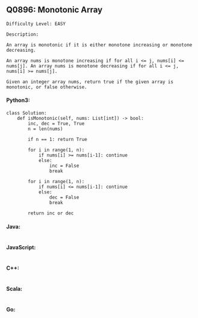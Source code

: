 ## Q0896: Monotonic Array

```
Difficulty Level: EASY
```

```
Description:

An array is monotonic if it is either monotone increasing or monotone decreasing.

An array nums is monotone increasing if for all i <= j, nums[i] <= nums[j]. An array nums is monotone decreasing if for all i <= j, nums[i] >= nums[j].

Given an integer array nums, return true if the given array is monotonic, or false otherwise.
```

#### Python3:

```
class Solution:
    def isMonotonic(self, nums: List[int]) -> bool:
        inc, dec = True, True
        n = len(nums)

        if n == 1: return True

        for i in range(1, n):
            if nums[i] >= nums[i-1]: continue
            else:
                inc = False
                break
                
        for i in range(1, n):
            if nums[i] <= nums[i-1]: continue
            else:
                dec = False
                break
                
        return inc or dec
```

#### Java:

```

```

#### JavaScript:

```

```

#### C++:

```

```

#### Scala:

```

```

#### Go:

```

```